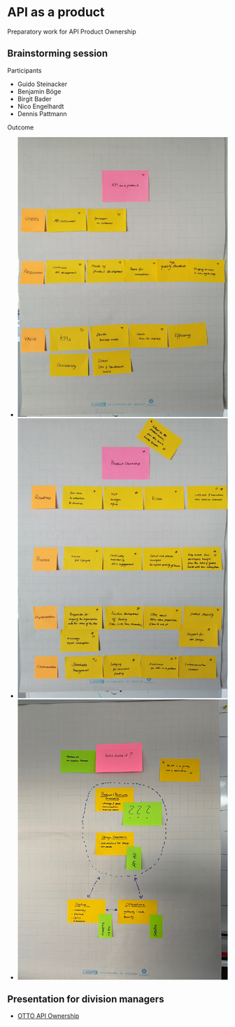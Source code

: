# API as a product

Preparatory work for API Product Ownership

## Brainstorming session

Participants

* Guido Steinacker
* Benjamin Böge
* Birgit Bader
* Nico Engelhardt
* Dennis Pattmann

Outcome

* ![API as a product](/assets/api-as-a-product.jpg)
* ![Product Ownership](/assets/product-ownership.jpg)
* ![Product Ownership Setup](/assets/po-setting.png)

## Presentation for division managers

* [OTTO API Ownership](../assets/api-ownership-final.pdf)